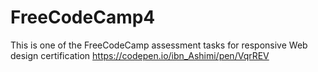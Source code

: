 # FreeCodeCamp4
This is one of the FreeCodeCamp assessment tasks for responsive Web design certification 
https://codepen.io/ibn_Ashimi/pen/VqrREV